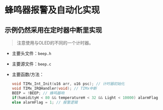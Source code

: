 # 蜂鸣器报警及自动化实现

## 示例仍然采用在定时器中断里实现

> 注意使用与OLED的不同的一个计时器。

- 主要头文件：`beep.h`

- 主要源文件：`beep.c`

- 主要函数/方法：

  ```c
  void TIMx_Int_Init(u16 arr, u16 psc); // 计时器初始化
  void TIMx_IRQHandler(void); // TIMx中断
  BEEP = !BEEP; // 蜂鸣器响
  if(humidityH < 80 && temperatureH < 32 && Light < 10000) alarmFlag = 0;
  else alarmFlag = 1; // 报警逻辑
  ```